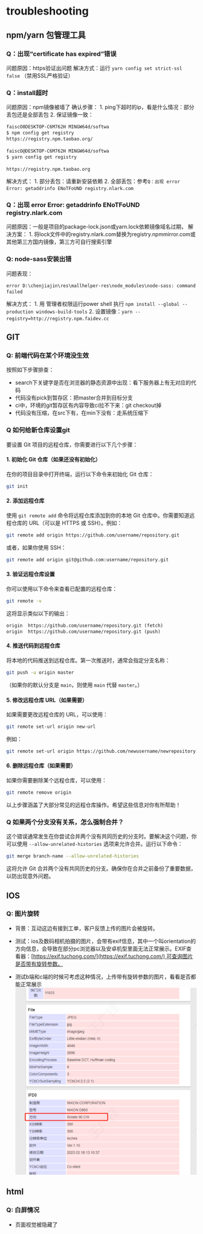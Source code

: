 # troubleshooting

## npm/yarn 包管理工具

### Q：出现“certificate has expired”错误

问题原因：https验证出问题
解决方式：运行 `yarn config set strict-ssl false` （禁用SSL严格验证）

### Q：install超时

问题原因：npm镜像被墙了
确认步骤：
    1. ping下超时的ip，看是什么情况：部分丢包还是全部丢包
    2. 保证镜像一致：
```shell
faiscO0DESKTOP-C6M762H MINGW64d/softwa
$ npm config get registry
https://registry.npm.taobao.org/

faiscO@DESKTOP-C6M762H MINGW64d/softwa
$ yarn config get registry

https://registry.npm.taobao.org
```
解决方式：
    1. 部分丢包：请重新安装依赖
    2. 全部丢包：参考`Q：出现 error Error: getaddrinfo ENoTFoUND registry.nlark.com`

### Q：出现 error Error: getaddrinfo ENoTFoUND registry.nlark.com

问题原因：一般是项目的package-lock.json或yarn.lock依赖镜像域名过期，
解决方案：
    1. 将lock文件中的registry.nlark.com替换为registry.npmmirror.com或其他第三方国内镜像，第三方可自行搜索引擎

### Q: node-sass安装出错
问题表现：
```shell
error D:\chenjiajin\res\mallhelper-res\node_modules\node-sass: command failed
```
解决方式：
    1. 用 管理者权限运行power shell 执行 `npm install --global --production windows-build-tools`
    2. 设置镜像：`yarn --registry=http://registry.npm.faidev.cc`


## GIT

### Q: 前端代码在某个环境没生效
按照如下步骤排查：
- search下关键字是否在浏览器的静态资源中出现：看下服务器上有无对应的代码
- 代码没有pick到暂存区：把master合并到目标分支
- ci中，环境的git暂存区有内容导致ci拉不下来：git checkout掉
- 代码没有压缩，在src下有，在min下没有：走系统压缩下


### Q 如何给新仓库设置git
要设置 Git 项目的远程仓库，你需要进行以下几个步骤：

#### 1. **初始化 Git 仓库（如果还没有初始化）**
在你的项目目录中打开终端，运行以下命令来初始化 Git 仓库：
```bash
git init
```

#### 2. **添加远程仓库**
使用 `git remote add` 命令将远程仓库添加到你的本地 Git 仓库中。你需要知道远程仓库的 URL（可以是 HTTPS 或 SSH）。例如：
```bash
git remote add origin https://github.com/username/repository.git
```
或者，如果你使用 SSH：
```bash
git remote add origin git@github.com:username/repository.git
```

#### 3. **验证远程仓库设置**
你可以使用以下命令来查看已配置的远程仓库：
```bash
git remote -v
```
这将显示类似以下的输出：
```plaintext
origin  https://github.com/username/repository.git (fetch)
origin  https://github.com/username/repository.git (push)
```

#### 4. **推送代码到远程仓库**
将本地的代码推送到远程仓库。第一次推送时，通常会指定分支名称：
```bash
git push -u origin master
```
（如果你的默认分支是 `main`，则使用 `main` 代替 `master`。）

#### 5. **修改远程仓库 URL（如果需要）**
如果需要更改远程仓库的 URL，可以使用：
```bash
git remote set-url origin new-url
```
例如：
```bash
git remote set-url origin https://github.com/newusername/newrepository.git
```

#### 6. **删除远程仓库（如果需要）**
如果你需要删除某个远程仓库，可以使用：
```bash
git remote remove origin
```

以上步骤涵盖了大部分常见的远程仓库操作。希望这些信息对你有所帮助！

### Q 如果两个分支没有关系，怎么强制合并？
这个错误通常发生在你尝试合并两个没有共同历史的分支时。要解决这个问题，你可以使用 `--allow-unrelated-histories` 选项来允许合并。运行以下命令：

```bash
git merge branch-name --allow-unrelated-histories
```

这将允许 Git 合并两个没有共同历史的分支。确保你在合并之前备份了重要数据，以防出现意外问题。

## IOS

### Q: 图片旋转

- 背景：互动这边有接到工单，客户反馈上传的图片会被旋转。

- 测试：ios及数码相机拍摄的图片，会带有exif信息，其中一个叫orientation的方向信息，会导致在部分pc浏览器以及安卓机型里面无法正常展示。EXIF查看器：[https://exif.tuchong.com/](https://exif.tuchong.com/) 可查询图片是否带有旋转参数。

- 测试b端和c端的时候可考虑这种情况，上传带有旋转参数的图片，看看是否都能正常展示
![[../images/5b2c305e278c857a4448cc7244b0758b0af5888c6e623e188655ad7999ee4e1b7356bf88e94199829032e10b5e63b4e5464759fea8de00d0c23bc5aaeaf0f1b7.png]](../images/5b2c305e278c857a4448cc7244b0758b0af5888c6e623e188655ad7999ee4e1b7356bf88e94199829032e10b5e63b4e5464759fea8de00d0c23bc5aaeaf0f1b7.png)

## html
### Q: 白屏情况
- 页面视觉被隐藏了
